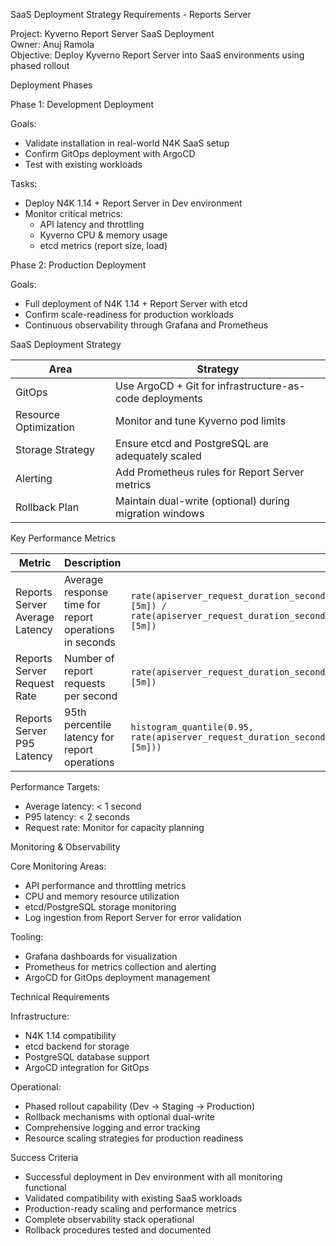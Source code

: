 SaaS Deployment Strategy Requirements - Reports Server

Project: Kyverno Report Server SaaS Deployment  
Owner: Anuj Ramola  
Objective: Deploy Kyverno Report Server into SaaS environments using phased rollout

Deployment Phases

Phase 1: Development Deployment

Goals:
- Validate installation in real-world N4K SaaS setup
- Confirm GitOps deployment with ArgoCD
- Test with existing workloads

Tasks:
- Deploy N4K 1.14 + Report Server in Dev environment
- Monitor critical metrics:
  - API latency and throttling
  - Kyverno CPU & memory usage
  - etcd metrics (report size, load)

Phase 2: Production Deployment

Goals:
- Full deployment of N4K 1.14 + Report Server with etcd
- Confirm scale-readiness for production workloads
- Continuous observability through Grafana and Prometheus

SaaS Deployment Strategy

| Area | Strategy |
|------|----------|
| GitOps | Use ArgoCD + Git for infrastructure-as-code deployments |
| Resource Optimization | Monitor and tune Kyverno pod limits |
| Storage Strategy | Ensure etcd and PostgreSQL are adequately scaled |
| Alerting | Add Prometheus rules for Report Server metrics |
| Rollback Plan | Maintain dual-write (optional) during migration windows |

Key Performance Metrics

| Metric | Description | Query |
|--------|-------------|--------|
| Reports Server Average Latency | Average response time for report operations in seconds | `rate(apiserver_request_duration_seconds_sum{group=~"reports.kyverno.io\|wgpolicyk8s.io",resource=~".*reports.*"}[5m]) / rate(apiserver_request_duration_seconds_count{group=~"reports.kyverno.io\|wgpolicyk8s.io",resource=~".*reports.*"}[5m])` |
| Reports Server Request Rate | Number of report requests per second | `rate(apiserver_request_duration_seconds_count{group=~"reports.kyverno.io\|wgpolicyk8s.io",resource=~".*reports.*"}[5m])` |
| Reports Server P95 Latency | 95th percentile latency for report operations | `histogram_quantile(0.95, rate(apiserver_request_duration_seconds_bucket{group=~"reports.kyverno.io\|wgpolicyk8s.io",resource=~".*reports.*"}[5m]))` |

Performance Targets:
- Average latency: < 1 second
- P95 latency: < 2 seconds  
- Request rate: Monitor for capacity planning

Monitoring & Observability

Core Monitoring Areas:
- API performance and throttling metrics
- CPU and memory resource utilization
- etcd/PostgreSQL storage monitoring
- Log ingestion from Report Server for error validation

Tooling:
- Grafana dashboards for visualization
- Prometheus for metrics collection and alerting
- ArgoCD for GitOps deployment management

Technical Requirements

Infrastructure:
- N4K 1.14 compatibility
- etcd backend for storage
- PostgreSQL database support
- ArgoCD integration for GitOps

Operational:
- Phased rollout capability (Dev → Staging → Production)
- Rollback mechanisms with optional dual-write
- Comprehensive logging and error tracking
- Resource scaling strategies for production readiness

Success Criteria

- Successful deployment in Dev environment with all monitoring functional
- Validated compatibility with existing SaaS workloads
- Production-ready scaling and performance metrics
- Complete observability stack operational
- Rollback procedures tested and documented
